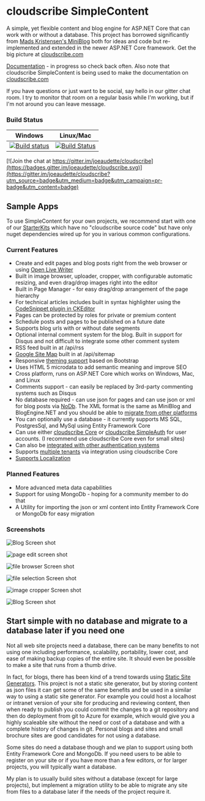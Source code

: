 # cloudscribe SimpleContent

A simple, yet flexible content and blog engine for ASP.NET Core that can work with or without a database. This project has borrowed significantly from [Mads Kristensen's MiniBlog](https://github.com/madskristensen/MiniBlog) both for ideas and code but re-implemented and extended in the newer ASP.NET Core framework. Get the big picture at [cloudscribe.com](https://www.cloudscribe.com/docs/introduction)

[Documentation](https://www.cloudscribe.com/docs/cloudscribe-simplecontent) - in progress so check back often. Also note that cloudscribe SimpleContent is being used to make the documentation on [cloudscribe.com](https://www.cloudscribe.com)

If you have questions or just want to be social, say hello in our gitter chat room. I try to monitor that room on a regular basis while I'm working, but if I'm not around you can leave  message.

### Build Status

| Windows  | Linux/Mac |
| ------------- | ------------- |
| [![Build status](https://ci.appveyor.com/api/projects/status/d0900wcf3y7l7jup/branch/master?svg=true)](https://ci.appveyor.com/project/joeaudette/cloudscribe-simplecontent/branch/master)  | [![Build Status](https://travis-ci.org/joeaudette/cloudscribe.SimpleContent.svg?branch=master)](https://travis-ci.org/joeaudette/cloudscribe.SimpleContent) |

[![Join the chat at https://gitter.im/joeaudette/cloudscribe](https://badges.gitter.im/joeaudette/cloudscribe.svg)](https://gitter.im/joeaudette/cloudscribe?utm_source=badge&utm_medium=badge&utm_campaign=pr-badge&utm_content=badge)

## Sample Apps

To use SimpleContent for your own projects, we recommend start with one of our [StarterKits](https://github.com/joeaudette/cloudscribe.StarterKits) which have no "cloudscribe source code" but have only nuget dependencies wired up for you in various common configurations.

### Current Features
* Create and edit pages and blog posts right from the web browser or using [Open Live Writer](https://www.cloudscribe.com/docs/using-open-live-writer)
* Built in image browser, uploader, cropper, with configurable automatic resizing, and even drag/drop images right into the editor
* Built in Page Manager - for easy drag/drop arrangement of the page hierarchy
* For technical articles includes built in syntax highlighter using the [CodeSnippet plugin in CKEditor](https://www.cloudscribe.com/docs/customizing-the-editor)
* Pages can be protected by roles for private or premium content
* Schedule posts and pages to be published on a future date
* Supports blog urls with or without date segments
* Optional internal comment system for the blog. Built in support for Disqus and not difficult to integrate some other comment system
* RSS feed built in at /api/rss
* [Google Site Map](https://www.cloudscribe.com/docs/easy-google-sitemaps) built in at /api/sitemap
* Responsive [theming support](https://www.cloudscribe.com/docs/themes-and-web-design) based on Bootstrap
* Uses HTML 5 microdata to add semantic meaning and improve SEO
* Cross platform, runs on ASP.NET Core which works on Windows, Mac, and Linux
* Comments support - can easily be replaced by 3rd-party commenting systems such as Disqus
* No database required - can use json for pages and can use json or xml for blog posts via [NoDb](https://github.com/joeaudette/NoDb). The XML format is the same as MiniBlog and BlogEngine.NET and you should be able to [migrate from other platforms](https://www.cloudscribe.com/docs/migrating-content-from-other-platforms)
* You can optionally use a database - it currently supports MS SQL, PostgresSql, and MySql using Entity Framework Core
* Can use either [cloudscribe Core](https://www.cloudscribe.com/docs/cloudscribe-core) or [cloudscribe SimpleAuth](https://github.com/joeaudette/cloudscribe.Web.SimpleAuth) for user accounts. (I recommend use cloudscribe Core even for small sites)
* Can also be [integrated with other authentication systems](https://www.cloudscribe.com/docs/integrating-with-other-authentication-systems)
* Supports [multiple tenants](https://www.cloudscribe.com/docs/multi-tenant-support) via integration using cloudscribe Core
* [Supports Localization](https://www.cloudscribe.com/docs/localization)

### Planned Features
* More advanced meta data capabilities
* Support for using MongoDb - hoping for a community member to do that
* A Utility for importing the json or xml content into Entity Framework Core or MongoDb for easy migration

### Screenshots

![Blog Screen shot](https://github.com/joeaudette/cloudscribe.SimpleContent/raw/master/screenshots/blog-index.png)

![page edit screen shot](https://github.com/joeaudette/cloudscribe.SimpleContent/raw/master/screenshots/page-edit.png)

![file browser Screen shot](https://github.com/joeaudette/cloudscribe.SimpleContent/raw/master/screenshots/file-browser.png)

![file selection Screen shot](https://github.com/joeaudette/cloudscribe.SimpleContent/raw/master/screenshots/image-selection.png)

![image cropper Screen shot](https://github.com/joeaudette/cloudscribe.SimpleContent/raw/master/screenshots/image-cropper.png)

![Blog Screen shot](https://github.com/joeaudette/cloudscribe.SimpleContent/raw/master/screenshots/drag-drop-page-manager.png)

## Start simple with no database and migrate to a database later if you need one

Not all web site projects need a database, there can be many benefits to not using one including performance, scalability, portability, lower cost, and ease of making backup copies of the entire site. It should even be possible to make a site that runs from a thumb drive.

In fact, for blogs, there has been kind of a trend towards using [Static Site Generators](https://www.staticgen.com/). This project is not a static site generator, but by storing content as json files it can get some of the same benefits and be used in a similar way to using a static site generator. For example you could host a localhost or intranet version of your site for producing and reviewing content, then when ready to publish you could commit the changes to a git repository and then do deployment from git to Azure for example, which would give you a highly scaleable site without the need or cost of a database and with a complete history of changes in git. Personal blogs and sites and small brochure sites are good candidates for not using a database.

Some sites do need a database though and we plan to support using both Entity Framework Core and MongoDb. If you need users to be able to register on your site or if you have more than a few editors, or for larger projects, you will typically want a database.

My plan is to usually build sites without a database (except for large projects), but implement a migration utility to be able to migrate any site from files to a database later if the needs of the project require it.

